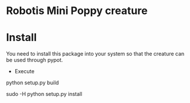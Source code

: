 # Robotis Mini Poppy creature

# Install

You need to install this package into your system so that the creature can be used through pypot.

 - Execute
 
 python setup.py build
 
 sudo -H python setup.py install
